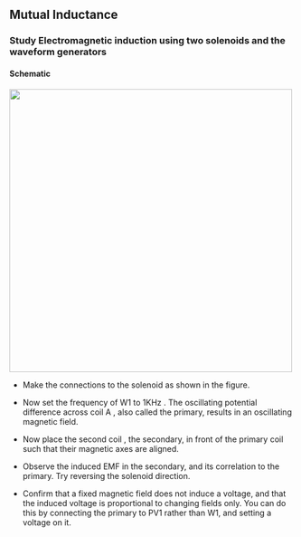 Mutual Inductance
---

### Study Electromagnetic induction using two solenoids and the waveform generators

#### Schematic 

<img src="https://fossasia.github.io/pslab-experiments/images/schematics/mutual-inductance.svg" width=500 height=500>

* Make the connections to the solenoid as shown in the figure.

* Now set the frequency of W1 to 1KHz . The oscillating potential difference across coil A , also called the primary,
results in an oscillating magnetic field.

* Now place the second coil , the secondary, in front of the primary coil such that their magnetic axes are aligned.

* Observe the induced EMF in the secondary, and its correlation to the primary. Try reversing the solenoid direction.

* Confirm that a fixed magnetic field does not induce a voltage, and that the induced voltage is proportional to changing fields only. You can do this by connecting the primary to PV1 rather than W1, and setting a voltage on it.


